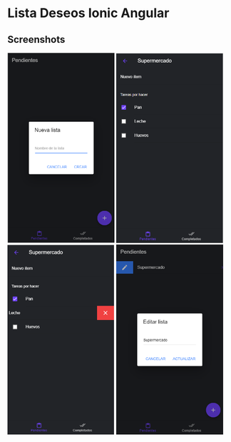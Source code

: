 # Lista Deseos Ionic Angular

## Screenshots

<img src="src/assets/Screenshot_1.png" width="240px" />
<img src="src/assets/Screenshot_2.png" width="240px" />
<img src="src/assets/Screenshot_3.png" width="240px" />
<img src="src/assets/Screenshot_4.png" width="240px" />
